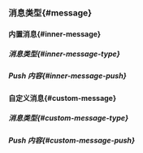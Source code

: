 ### 消息类型{#message}



#### 内置消息{#inner-message}

##### 消息类型{#inner-message-type}

##### Push 内容{#inner-message-push}



#### 自定义消息{#custom-message}

##### 消息类型{#custom-message-type}

##### Push 内容{#custom-message-push}